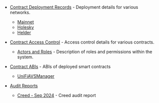 - [Contract Deployment Records](contract-deployments/) - Deployment details for various networks.
  - [Mainnet](contract-deployments/mainnet.md)
  - [Holesky](contract-deployments/holesky.md)
  - [Helder](contract-deployments/helder.md)

- [Contract Access Control](contract-acl/) - Access control details for various contracts.
  - [Actors and Roles](contract-acl/actors_and_roles.md) - Description of roles and permissions within the system.

- [Contract ABIs](abis/) - ABIs of deployed smart contracts
  - [UniFiAVSManager](abis/UniFiAVSManager.json)

- [Audit Reports](reports/) 
  - [Creed - Sep 2024](reports/Creed_PufferUnifi_Final_Sep2024.pdf) - Creed audit report